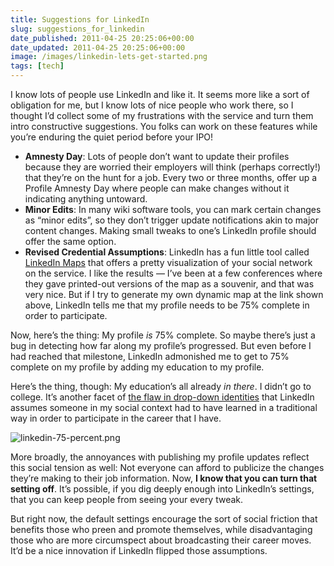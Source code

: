 ```yaml
---
title: Suggestions for LinkedIn
slug: suggestions_for_linkedin
date_published: 2011-04-25 20:25:06+00:00
date_updated: 2011-04-25 20:25:06+00:00
image: /images/linkedin-lets-get-started.png
tags: [tech]
---
```

I know lots of people use LinkedIn and like it. It seems more like a sort of obligation for me, but I know lots of nice people who work there, so I thought I’d collect some of my frustrations with the service and turn them intro constructive suggestions. You folks can work on these features while you’re enduring the quiet period before your IPO!

- **Amnesty Day**: Lots of people don’t want to update their profiles because they are worried their employers will think (perhaps correctly!) that they’re on the hunt for a job. Every two or three months, offer up a Profile Amnesty Day where people can make changes without it indicating anything untoward.
- **Minor Edits**: In many wiki software tools, you can mark certain changes as “minor edits”, so they don’t trigger update notifications akin to major content changes. Making small tweaks to one’s LinkedIn profile should offer the same option.
- **Revised Credential Assumptions**: LinkedIn has a fun little tool called [LinkedIn Maps](http://inmaps.linkedinlabs.com/) that offers a pretty visualization of your social network on the service. I like the results — I’ve been at a few conferences where they gave printed-out versions of the map as a souvenir, and that was very nice. But if I try to generate my own dynamic map at the link shown above, LinkedIn tells me that my profile needs to be 75% complete in order to participate.

Now, here’s the thing: My profile *is* 75% complete. So maybe there’s just a bug in detecting how far along my profile’s progressed. But even before I had reached that milestone, LinkedIn admonished me to get to 75% complete on my profile by adding my education to my profile.

Here’s the thing, though: My education’s all already *in there*. I didn’t go to college. It’s another facet of [the flaw in drop-down identities](http://smarterware.org/7388/the-case-against-drop-down-identities) that LinkedIn assumes someone in my social context had to have learned in a traditional way in order to participate in the career that I have.

![linkedin-75-percent.png](/images/linkedin-75-percent.png) 

More broadly, the annoyances with publishing my profile updates reflect this social tension as well: Not everyone can afford to publicize the changes they’re making to their job information. Now, **I know that you can turn that setting off**. It’s possible, if you dig deeply enough into LinkedIn’s settings, that you can keep people from seeing your every tweak.

But right now, the default settings encourage the sort of social friction that benefits those who preen and promote themselves, while disadvantaging those who are more circumspect about broadcasting their career moves. It’d be a nice innovation if LinkedIn flipped those assumptions.
